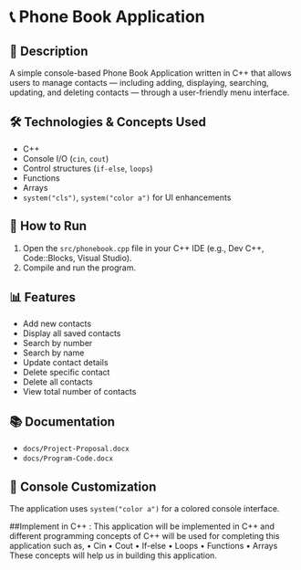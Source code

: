 # 📞 Phone Book Application

## 📌 Description
A simple console-based Phone Book Application written in C++ that allows users to manage contacts — including adding, displaying, searching, updating, and deleting contacts — through a user-friendly menu interface.

## 🛠️ Technologies & Concepts Used
- C++
- Console I/O (`cin`, `cout`)
- Control structures (`if-else`, `loops`)
- Functions
- Arrays
- `system("cls")`, `system("color a")` for UI enhancements
## 🚀 How to Run

1. Open the `src/phonebook.cpp` file in your C++ IDE (e.g., Dev C++, Code::Blocks, Visual Studio).
2. Compile and run the program.

## 📊 Features
- Add new contacts
- Display all saved contacts
- Search by number
- Search by name
- Update contact details
- Delete specific contact
- Delete all contacts
- View total number of contacts

## 📚 Documentation
- `docs/Project-Proposal.docx`
- `docs/Program-Code.docx`

## 🎨 Console Customization
The application uses `system("color a")` for a colored console interface.

##Implement in C++ :
 	This application will be implemented in C++ and different programming concepts of C++ will be used for completing this application such as,
 • Cin 
• Cout 
• If-else 
• Loops 
• Functions 
• Arrays 
These concepts will help us in building this application.

